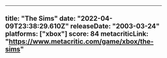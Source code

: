 
---
title: "The Sims"
date: "2022-04-09T23:38:29.610Z"
releaseDate: "2003-03-24"
platforms: ["xbox"]
score: 84
metacriticLink: "https://www.metacritic.com/game/xbox/the-sims"
---
